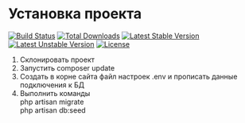 # Установка проекта

[![Build Status](https://travis-ci.org/laravel/framework.svg)](https://travis-ci.org/laravel/framework)
[![Total Downloads](https://poser.pugx.org/laravel/framework/d/total.svg)](https://packagist.org/packages/laravel/framework)
[![Latest Stable Version](https://poser.pugx.org/laravel/framework/v/stable.svg)](https://packagist.org/packages/laravel/framework)
[![Latest Unstable Version](https://poser.pugx.org/laravel/framework/v/unstable.svg)](https://packagist.org/packages/laravel/framework)
[![License](https://poser.pugx.org/laravel/framework/license.svg)](https://packagist.org/packages/laravel/framework)

1. Склонировать проект
2. Запустить composer update
3. Создать в корне сайта файл настроек .env и прописать данные подключения к БД
4. Выполнить команды <br />
    php artisan migrate <br />
    php artisan db:seed
